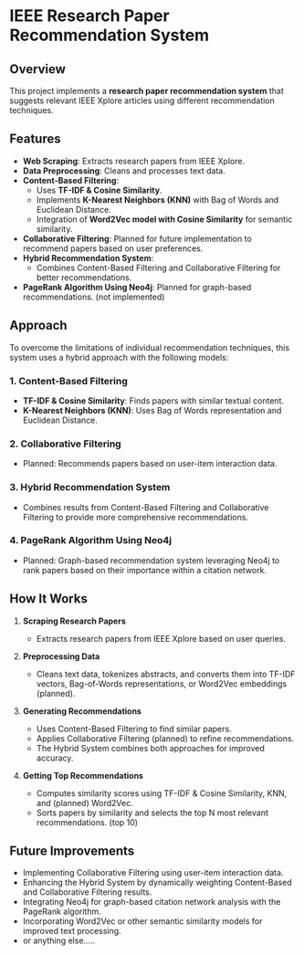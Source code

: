 # IEEE Research Paper Recommendation System

## Overview
This project implements a **research paper recommendation system** that suggests relevant IEEE Xplore articles using different recommendation techniques.

## Features
- **Web Scraping**: Extracts research papers from IEEE Xplore.
- **Data Preprocessing**: Cleans and processes text data.
- **Content-Based Filtering**:
  - Uses **TF-IDF & Cosine Similarity**.
  - Implements **K-Nearest Neighbors (KNN)** with Bag of Words and Euclidean Distance.
  - Integration of **Word2Vec model with Cosine Similarity** for semantic similarity.
- **Collaborative Filtering**: Planned for future implementation to recommend papers based on user preferences.
- **Hybrid Recommendation System**:
  - Combines Content-Based Filtering and Collaborative Filtering for better recommendations.
- **PageRank Algorithm Using Neo4j**: Planned for graph-based recommendations. (not implemented)

## Approach

To overcome the limitations of individual recommendation techniques, this system uses a hybrid approach with the following models:

### 1. **Content-Based Filtering**
- **TF-IDF & Cosine Similarity**: Finds papers with similar textual content.
- **K-Nearest Neighbors (KNN)**: Uses Bag of Words representation and Euclidean Distance.

### 2. **Collaborative Filtering**
- Planned: Recommends papers based on user-item interaction data.

### 3. **Hybrid Recommendation System**
- Combines results from Content-Based Filtering and Collaborative Filtering to provide more comprehensive recommendations.

### 4. **PageRank Algorithm Using Neo4j**
- Planned: Graph-based recommendation system leveraging Neo4j to rank papers based on their importance within a citation network.

## How It Works

1. **Scraping Research Papers**
   - Extracts research papers from IEEE Xplore based on user queries.

2. **Preprocessing Data**
   - Cleans text data, tokenizes abstracts, and converts them into TF-IDF vectors, Bag-of-Words representations, or Word2Vec embeddings (planned).

3. **Generating Recommendations**
   - Uses Content-Based Filtering to find similar papers.
   - Applies Collaborative Filtering (planned) to refine recommendations.
   - The Hybrid System combines both approaches for improved accuracy.

4. **Getting Top Recommendations**
   - Computes similarity scores using TF-IDF & Cosine Similarity, KNN, and (planned) Word2Vec.
   - Sorts papers by similarity and selects the top N most relevant recommendations. (top 10)

## Future Improvements

- Implementing Collaborative Filtering using user-item interaction data.
- Enhancing the Hybrid System by dynamically weighting Content-Based and Collaborative Filtering results.
- Integrating Neo4j for graph-based citation network analysis with the PageRank algorithm.
- Incorporating Word2Vec or other semantic similarity models for improved text processing.
- or anything else.....

